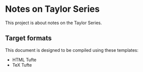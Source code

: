 # Notes on Taylor Series
This project is about notes on the Taylor Series.

## Target formats
This document is designed to be compiled using these templates:

- HTML Tufte
- TeX Tufte
